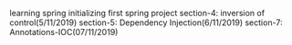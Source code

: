 learning spring
initializing first spring project
section-4: inversion of control(5/11/2019)
section-5: Dependency Injection(6/11/2019)
section-7: Annotations-IOC(07/11/2019)
